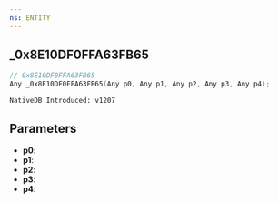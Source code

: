 ```yaml
---
ns: ENTITY
---
```

## _0x8E10DF0FFA63FB65

```c
// 0x8E10DF0FFA63FB65
Any _0x8E10DF0FFA63FB65(Any p0, Any p1, Any p2, Any p3, Any p4);
```

```
NativeDB Introduced: v1207
```

## Parameters
* **p0**:
* **p1**:
* **p2**:
* **p3**:
* **p4**:
